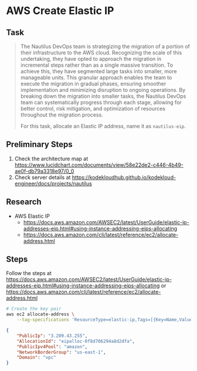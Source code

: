 # AWS Create Elastic IP

## Task

> The Nautilus DevOps team is strategizing the migration of a portion of their infrastructure to the AWS cloud. Recognizing the scale of this undertaking, they have opted to approach the migration in incremental steps rather than as a single massive transition. To achieve this, they have segmented large tasks into smaller, more manageable units. This granular approach enables the team to execute the migration in gradual phases, ensuring smoother implementation and minimizing disruption to ongoing operations. By breaking down the migration into smaller tasks, the Nautilus DevOps team can systematically progress through each stage, allowing for better control, risk mitigation, and optimization of resources throughout the migration process.
>
> For this task, allocate an Elastic IP address, name it as `nautilus-eip`.

## Preliminary Steps

1. Check the architecture map at https://www.lucidchart.com/documents/view/58e22de2-c446-4b49-ae0f-db79a3318e97/0_0
2. Check server details at https://kodekloudhub.github.io/kodekloud-engineer/docs/projects/nautilus

## Research

* AWS Elastic IP
  * https://docs.aws.amazon.com/AWSEC2/latest/UserGuide/elastic-ip-addresses-eip.html#using-instance-addressing-eips-allocating
  * https://docs.aws.amazon.com/cli/latest/reference/ec2/allocate-address.html

## Steps

Follow the steps at https://docs.aws.amazon.com/AWSEC2/latest/UserGuide/elastic-ip-addresses-eip.html#using-instance-addressing-eips-allocating or https://docs.aws.amazon.com/cli/latest/reference/ec2/allocate-address.html

```bash
# Create the key pair
aws ec2 allocate-address \
    --tag-specifications 'ResourceType=elastic-ip,Tags=[{Key=Name,Value=nautilus-eip}]'
```

```json
{
    "PublicIp": "3.209.43.255",
    "AllocationId": "eipalloc-0f8d706294a8d2dfa",
    "PublicIpv4Pool": "amazon",
    "NetworkBorderGroup": "us-east-1",
    "Domain": "vpc"
}
```